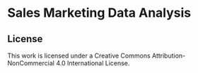 # Sales Marketing Data Analysis



## License
This work is licensed under a Creative Commons Attribution-NonCommercial 4.0 International License.

